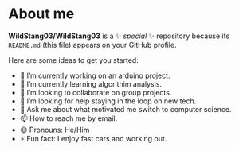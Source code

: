 # About me


**WildStang03/WildStang03** is a ✨ _special_ ✨ repository because its `README.md` (this file) appears on your GitHub profile.

Here are some ideas to get you started:

- 🔭 I’m currently working on an arduino project.
- 🌱 I’m currently learning algorithim analysis.
- 👯 I’m looking to collaborate on group projects.
- 🤔 I’m looking for help staying in the loop on new tech.
- 💬 Ask me about what motivated me switch to computer science.
- 📫 How to reach me by email.
- 😄 Pronouns: He/Him
- ⚡ Fun fact: I enjoy fast cars and working out.


